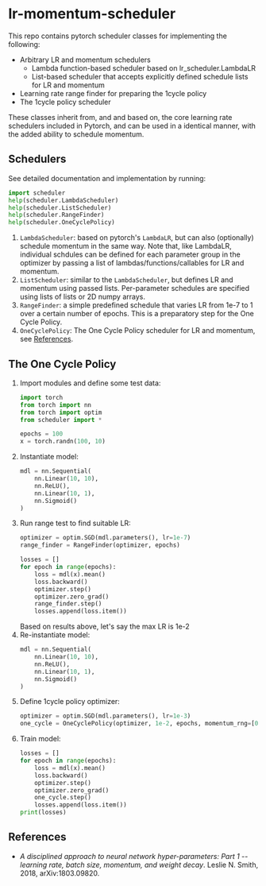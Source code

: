# lr-momentum-scheduler

This repo contains pytorch scheduler classes for implementing the following:

* Arbitrary LR and momentum schedulers
  * Lambda function-based scheduler based on lr_scheduler.LambdaLR
  * List-based scheduler that accepts explicitly defined schedule lists for LR and momentum
* Learning rate range finder for preparing the 1cycle policy
* The 1cycle policy scheduler

These classes inherit from, and and based on, the core learning rate schedulers included in Pytorch, and can be used in a identical manner, with the added ability to schedule momentum.

## Schedulers

See detailed documentation and implementation by running:

```python
import scheduler
help(scheduler.LambdaScheduler)
help(scheduler.ListScheduler)
help(scheduler.RangeFinder)
help(scheduler.OneCyclePolicy)
```

1. `LambdaScheduler`: based on pytorch's `LambdaLR`, but can also (optionally) schedule momentum in the same way. Note that, like LambdaLR, individual schdules can be defined for each parameter group in the optimizer by passing a list of lambdas/functions/callables for LR and momentum.
1. `ListScheduler`: similar to the `LambdaScheduler`, but defines LR and momentum using passed lists. Per-parameter schedules are specified using lists of lists or 2D numpy arrays.
1. `RangeFinder`: a simple predefined schedule that varies LR from 1e-7 to 1 over a certain number of epochs. This is a preparatory step for the One Cycle Policy.
1. `OneCyclePolicy`: The One Cycle Policy scheduler for LR and momentum, see [References](#references).

## The One Cycle Policy

1. Import modules and define some test data:
    ```python
    import torch
    from torch import nn
    from torch import optim
    from scheduler import *
    
    epochs = 100
    x = torch.randn(100, 10)
    ```
1. Instantiate model:
    ```python
    mdl = nn.Sequential(
        nn.Linear(10, 10),
        nn.ReLU(),
        nn.Linear(10, 1),
        nn.Sigmoid()
    )
    ```
1. Run range test to find suitable LR:
    ```python
    optimizer = optim.SGD(mdl.parameters(), lr=1e-7)
    range_finder = RangeFinder(optimizer, epochs)
    
    losses = []
    for epoch in range(epochs):
        loss = mdl(x).mean()
        loss.backward()
        optimizer.step()
        optimizer.zero_grad()
        range_finder.step()
        losses.append(loss.item())
    ```
    Based on results above, let's say the max LR is 1e-2
1. Re-instantiate model:
    ```python
    mdl = nn.Sequential(
        nn.Linear(10, 10),
        nn.ReLU(),
        nn.Linear(10, 1),
        nn.Sigmoid()
    )
    ```
1. Define 1cycle policy optimizer:
    ```python
    optimizer = optim.SGD(mdl.parameters(), lr=1e-3)
    one_cycle = OneCyclePolicy(optimizer, 1e-2, epochs, momentum_rng=[0.85, 0.95])
    ```
1. Train model:
    ```python
    losses = []
    for epoch in range(epochs):
        loss = mdl(x).mean()
        loss.backward()
        optimizer.step()
        optimizer.zero_grad()
        one_cycle.step()
        losses.append(loss.item())
    print(losses)
    ```

## References

* _A disciplined approach to neural network hyper-parameters: Part 1 -- learning rate, batch size, momentum, and weight decay_. Leslie N. Smith, 2018, arXiv:1803.09820.
    

